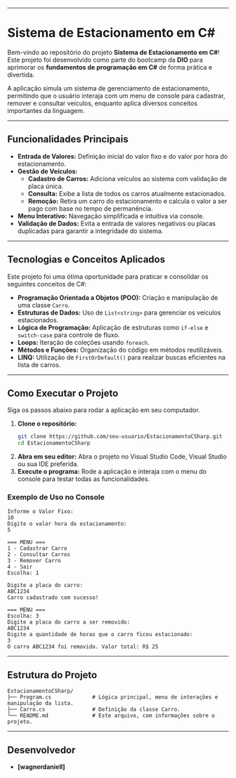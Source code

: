 ﻿-----

# Sistema de Estacionamento em C\#

Bem-vindo ao repositório do projeto **Sistema de Estacionamento em C\#**\! Este projeto foi desenvolvido como parte do bootcamp da **DIO** para aprimorar os **fundamentos de programação em C\#** de forma prática e divertida.

A aplicação simula um sistema de gerenciamento de estacionamento, permitindo que o usuário interaja com um menu de console para cadastrar, remover e consultar veículos, enquanto aplica diversos conceitos importantes da linguagem.

-----

## Funcionalidades Principais

  * **Entrada de Valores:** Definição inicial do valor fixo e do valor por hora do estacionamento.
  * **Gestão de Veículos:**
      * **Cadastro de Carros:** Adiciona veículos ao sistema com validação de placa única.
      * **Consulta:** Exibe a lista de todos os carros atualmente estacionados.
      * **Remoção:** Retira um carro do estacionamento e calcula o valor a ser pago com base no tempo de permanência.
  * **Menu Interativo:** Navegação simplificada e intuitiva via console.
  * **Validação de Dados:** Evita a entrada de valores negativos ou placas duplicadas para garantir a integridade do sistema.

-----

## Tecnologias e Conceitos Aplicados

Este projeto foi uma ótima oportunidade para praticar e consolidar os seguintes conceitos de C\#:

  * **Programação Orientada a Objetos (POO):** Criação e manipulação de uma classe `Carro`.
  * **Estruturas de Dados:** Uso de `List<string>` para gerenciar os veículos estacionados.
  * **Lógica de Programação:** Aplicação de estruturas como `if-else` e `switch-case` para controle de fluxo.
  * **Loops:** Iteração de coleções usando `foreach`.
  * **Métodos e Funções:** Organização do código em métodos reutilizáveis.
  * **LINQ:** Utilização de `FirstOrDefault()` para realizar buscas eficientes na lista de carros.

-----

## Como Executar o Projeto

Siga os passos abaixo para rodar a aplicação em seu computador.

1.  **Clone o repositório:**
    ```bash
    git clone https://github.com/seu-usuario/EstacionamentoCSharp.git
    cd EstacionamentoCSharp
    ```
2.  **Abra em seu editor:**
    Abra o projeto no Visual Studio Code, Visual Studio ou sua IDE preferida.
3.  **Execute o programa:**
    Rode a aplicação e interaja com o menu do console para testar todas as funcionalidades.

### Exemplo de Uso no Console

```
Informe o Valor Fixo:
10
Digite o valor hora do estacionamento:
5

=== MENU ===
1 - Cadastrar Carro
2 - Consultar Carros
3 - Remover Carro
4 - Sair
Escolha: 1

Digite a placa do carro:
ABC1234
Carro cadastrado com sucesso!

=== MENU ===
Escolha: 3
Digite a placa do carro a ser removido:
ABC1234
Digite a quantidade de horas que o carro ficou estacionado:
3
O carro ABC1234 foi removido. Valor total: R$ 25
```

-----

## Estrutura do Projeto

```
EstacionamentoCSharp/
├── Program.cs             # Lógica principal, menu de interações e manipulação da lista.
├── Carro.cs               # Definição da classe Carro.
└── README.md              # Este arquivo, com informações sobre o projeto.
```

-----

## Desenvolvedor

  * **[wagnerdaniell]**